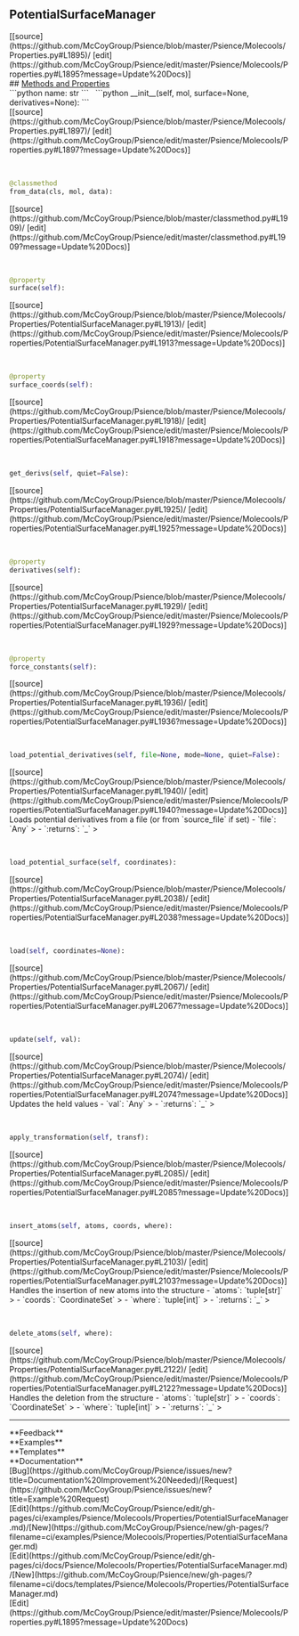 ## <a id="Psience.Molecools.Properties.PotentialSurfaceManager">PotentialSurfaceManager</a> 

<div class="docs-source-link" markdown="1">
[[source](https://github.com/McCoyGroup/Psience/blob/master/Psience/Molecools/Properties.py#L1895)/
[edit](https://github.com/McCoyGroup/Psience/edit/master/Psience/Molecools/Properties.py#L1895?message=Update%20Docs)]
</div>









<div class="collapsible-section">
 <div class="collapsible-section collapsible-section-header" markdown="1">
## <a class="collapse-link" data-toggle="collapse" href="#methods" markdown="1"> Methods and Properties</a> <a class="float-right" data-toggle="collapse" href="#methods"><i class="fa fa-chevron-down"></i></a>
 </div>
 <div class="collapsible-section collapsible-section-body collapse show" id="methods" markdown="1">
 ```python
name: str
```
<a id="Psience.Molecools.Properties.PotentialSurfaceManager.__init__" class="docs-object-method">&nbsp;</a> 
```python
__init__(self, mol, surface=None, derivatives=None): 
```
<div class="docs-source-link" markdown="1">
[[source](https://github.com/McCoyGroup/Psience/blob/master/Psience/Molecools/Properties.py#L1897)/
[edit](https://github.com/McCoyGroup/Psience/edit/master/Psience/Molecools/Properties.py#L1897?message=Update%20Docs)]
</div>


<a id="Psience.Molecools.Properties.PotentialSurfaceManager.from_data" class="docs-object-method">&nbsp;</a> 
```python
@classmethod
from_data(cls, mol, data): 
```
<div class="docs-source-link" markdown="1">
[[source](https://github.com/McCoyGroup/Psience/blob/master/classmethod.py#L1909)/
[edit](https://github.com/McCoyGroup/Psience/edit/master/classmethod.py#L1909?message=Update%20Docs)]
</div>


<a id="Psience.Molecools.Properties.PotentialSurfaceManager.surface" class="docs-object-method">&nbsp;</a> 
```python
@property
surface(self): 
```
<div class="docs-source-link" markdown="1">
[[source](https://github.com/McCoyGroup/Psience/blob/master/Psience/Molecools/Properties/PotentialSurfaceManager.py#L1913)/
[edit](https://github.com/McCoyGroup/Psience/edit/master/Psience/Molecools/Properties/PotentialSurfaceManager.py#L1913?message=Update%20Docs)]
</div>


<a id="Psience.Molecools.Properties.PotentialSurfaceManager.surface_coords" class="docs-object-method">&nbsp;</a> 
```python
@property
surface_coords(self): 
```
<div class="docs-source-link" markdown="1">
[[source](https://github.com/McCoyGroup/Psience/blob/master/Psience/Molecools/Properties/PotentialSurfaceManager.py#L1918)/
[edit](https://github.com/McCoyGroup/Psience/edit/master/Psience/Molecools/Properties/PotentialSurfaceManager.py#L1918?message=Update%20Docs)]
</div>


<a id="Psience.Molecools.Properties.PotentialSurfaceManager.get_derivs" class="docs-object-method">&nbsp;</a> 
```python
get_derivs(self, quiet=False): 
```
<div class="docs-source-link" markdown="1">
[[source](https://github.com/McCoyGroup/Psience/blob/master/Psience/Molecools/Properties/PotentialSurfaceManager.py#L1925)/
[edit](https://github.com/McCoyGroup/Psience/edit/master/Psience/Molecools/Properties/PotentialSurfaceManager.py#L1925?message=Update%20Docs)]
</div>


<a id="Psience.Molecools.Properties.PotentialSurfaceManager.derivatives" class="docs-object-method">&nbsp;</a> 
```python
@property
derivatives(self): 
```
<div class="docs-source-link" markdown="1">
[[source](https://github.com/McCoyGroup/Psience/blob/master/Psience/Molecools/Properties/PotentialSurfaceManager.py#L1929)/
[edit](https://github.com/McCoyGroup/Psience/edit/master/Psience/Molecools/Properties/PotentialSurfaceManager.py#L1929?message=Update%20Docs)]
</div>


<a id="Psience.Molecools.Properties.PotentialSurfaceManager.force_constants" class="docs-object-method">&nbsp;</a> 
```python
@property
force_constants(self): 
```
<div class="docs-source-link" markdown="1">
[[source](https://github.com/McCoyGroup/Psience/blob/master/Psience/Molecools/Properties/PotentialSurfaceManager.py#L1936)/
[edit](https://github.com/McCoyGroup/Psience/edit/master/Psience/Molecools/Properties/PotentialSurfaceManager.py#L1936?message=Update%20Docs)]
</div>


<a id="Psience.Molecools.Properties.PotentialSurfaceManager.load_potential_derivatives" class="docs-object-method">&nbsp;</a> 
```python
load_potential_derivatives(self, file=None, mode=None, quiet=False): 
```
<div class="docs-source-link" markdown="1">
[[source](https://github.com/McCoyGroup/Psience/blob/master/Psience/Molecools/Properties/PotentialSurfaceManager.py#L1940)/
[edit](https://github.com/McCoyGroup/Psience/edit/master/Psience/Molecools/Properties/PotentialSurfaceManager.py#L1940?message=Update%20Docs)]
</div>
Loads potential derivatives from a file (or from `source_file` if set)
  - `file`: `Any`
    > 
  - `:returns`: `_`
    >


<a id="Psience.Molecools.Properties.PotentialSurfaceManager.load_potential_surface" class="docs-object-method">&nbsp;</a> 
```python
load_potential_surface(self, coordinates): 
```
<div class="docs-source-link" markdown="1">
[[source](https://github.com/McCoyGroup/Psience/blob/master/Psience/Molecools/Properties/PotentialSurfaceManager.py#L2038)/
[edit](https://github.com/McCoyGroup/Psience/edit/master/Psience/Molecools/Properties/PotentialSurfaceManager.py#L2038?message=Update%20Docs)]
</div>


<a id="Psience.Molecools.Properties.PotentialSurfaceManager.load" class="docs-object-method">&nbsp;</a> 
```python
load(self, coordinates=None): 
```
<div class="docs-source-link" markdown="1">
[[source](https://github.com/McCoyGroup/Psience/blob/master/Psience/Molecools/Properties/PotentialSurfaceManager.py#L2067)/
[edit](https://github.com/McCoyGroup/Psience/edit/master/Psience/Molecools/Properties/PotentialSurfaceManager.py#L2067?message=Update%20Docs)]
</div>


<a id="Psience.Molecools.Properties.PotentialSurfaceManager.update" class="docs-object-method">&nbsp;</a> 
```python
update(self, val): 
```
<div class="docs-source-link" markdown="1">
[[source](https://github.com/McCoyGroup/Psience/blob/master/Psience/Molecools/Properties/PotentialSurfaceManager.py#L2074)/
[edit](https://github.com/McCoyGroup/Psience/edit/master/Psience/Molecools/Properties/PotentialSurfaceManager.py#L2074?message=Update%20Docs)]
</div>
Updates the held values
  - `val`: `Any`
    > 
  - `:returns`: `_`
    >


<a id="Psience.Molecools.Properties.PotentialSurfaceManager.apply_transformation" class="docs-object-method">&nbsp;</a> 
```python
apply_transformation(self, transf): 
```
<div class="docs-source-link" markdown="1">
[[source](https://github.com/McCoyGroup/Psience/blob/master/Psience/Molecools/Properties/PotentialSurfaceManager.py#L2085)/
[edit](https://github.com/McCoyGroup/Psience/edit/master/Psience/Molecools/Properties/PotentialSurfaceManager.py#L2085?message=Update%20Docs)]
</div>


<a id="Psience.Molecools.Properties.PotentialSurfaceManager.insert_atoms" class="docs-object-method">&nbsp;</a> 
```python
insert_atoms(self, atoms, coords, where): 
```
<div class="docs-source-link" markdown="1">
[[source](https://github.com/McCoyGroup/Psience/blob/master/Psience/Molecools/Properties/PotentialSurfaceManager.py#L2103)/
[edit](https://github.com/McCoyGroup/Psience/edit/master/Psience/Molecools/Properties/PotentialSurfaceManager.py#L2103?message=Update%20Docs)]
</div>
Handles the insertion of new atoms into the structure
  - `atoms`: `tuple[str]`
    > 
  - `coords`: `CoordinateSet`
    > 
  - `where`: `tuple[int]`
    > 
  - `:returns`: `_`
    >


<a id="Psience.Molecools.Properties.PotentialSurfaceManager.delete_atoms" class="docs-object-method">&nbsp;</a> 
```python
delete_atoms(self, where): 
```
<div class="docs-source-link" markdown="1">
[[source](https://github.com/McCoyGroup/Psience/blob/master/Psience/Molecools/Properties/PotentialSurfaceManager.py#L2122)/
[edit](https://github.com/McCoyGroup/Psience/edit/master/Psience/Molecools/Properties/PotentialSurfaceManager.py#L2122?message=Update%20Docs)]
</div>
Handles the deletion from the structure
  - `atoms`: `tuple[str]`
    > 
  - `coords`: `CoordinateSet`
    > 
  - `where`: `tuple[int]`
    > 
  - `:returns`: `_`
    >
 </div>
</div>












---


<div markdown="1" class="text-secondary">
<div class="container">
  <div class="row">
   <div class="col" markdown="1">
**Feedback**   
</div>
   <div class="col" markdown="1">
**Examples**   
</div>
   <div class="col" markdown="1">
**Templates**   
</div>
   <div class="col" markdown="1">
**Documentation**   
</div>
   <div class="col" markdown="1">
   
</div>
   <div class="col" markdown="1">
   
</div>
   <div class="col" markdown="1">
   
</div>
</div>
  <div class="row">
   <div class="col" markdown="1">
[Bug](https://github.com/McCoyGroup/Psience/issues/new?title=Documentation%20Improvement%20Needed)/[Request](https://github.com/McCoyGroup/Psience/issues/new?title=Example%20Request)   
</div>
   <div class="col" markdown="1">
[Edit](https://github.com/McCoyGroup/Psience/edit/gh-pages/ci/examples/Psience/Molecools/Properties/PotentialSurfaceManager.md)/[New](https://github.com/McCoyGroup/Psience/new/gh-pages/?filename=ci/examples/Psience/Molecools/Properties/PotentialSurfaceManager.md)   
</div>
   <div class="col" markdown="1">
[Edit](https://github.com/McCoyGroup/Psience/edit/gh-pages/ci/docs/Psience/Molecools/Properties/PotentialSurfaceManager.md)/[New](https://github.com/McCoyGroup/Psience/new/gh-pages/?filename=ci/docs/templates/Psience/Molecools/Properties/PotentialSurfaceManager.md)   
</div>
   <div class="col" markdown="1">
[Edit](https://github.com/McCoyGroup/Psience/edit/master/Psience/Molecools/Properties.py#L1895?message=Update%20Docs)   
</div>
   <div class="col" markdown="1">
   
</div>
   <div class="col" markdown="1">
   
</div>
   <div class="col" markdown="1">
   
</div>
</div>
</div>
</div>